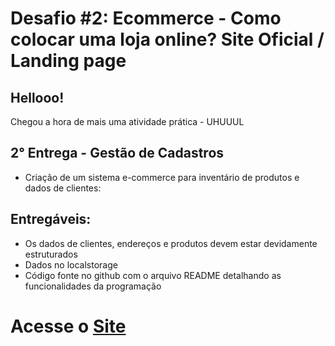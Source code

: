 # Desafio #2: Ecommerce - Como colocar uma loja online? Site Oficial / Landing page

## Hellooo!

Chegou a hora de mais uma atividade prática - UHUUUL   

## 2° Entrega - Gestão de Cadastros
- Criação de um sistema e-commerce para inventário de produtos e dados de clientes:

## Entregáveis:

- Os dados de clientes, endereços e produtos devem estar devidamente estruturados
- Dados no localstorage
- Código fonte no github com o arquivo README detalhando as funcionalidades da programação

# Acesse o [Site](https://gamelandstore.netlify.app)